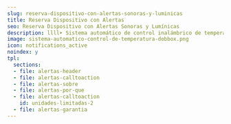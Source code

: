 ```yaml
---
slug: reserva-dispositivo-con-alertas-sonoras-y-luminicas
title: Reserva Dispositivo con Alertas
seo: Reserva Dispositivo con Alertas Sonoras y Lumínicas
description: llll➤ Sistema automático de control inalámbrico de temperatura y humedad ✅ para cámaras frigoríficas y de congelación, vitrinas, salas de elaboración, etc.
image: sistema-automatico-control-de-temperatura-dobbox.png
icon: notifications_active
noindex: y
tpl:
  sections:
  - file: alertas-header
  - file: alertas-calltoaction
  - file: alertas-sobre
  - file: alertas-por-que
  - file: alertas-calltoaction
    id: unidades-limitadas-2
  - file: alertas-garantia
---
```

